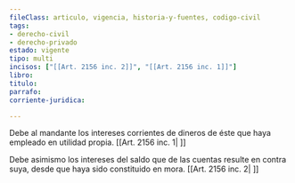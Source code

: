 ```yaml
---
fileClass: articulo, vigencia, historia-y-fuentes, codigo-civil
tags:
- derecho-civil
- derecho-privado
estado: vigente
tipo: multi
incisos: ["[[Art. 2156 inc. 2]]", "[[Art. 2156 inc. 1]]"]
libro:
titulo:
parrafo:
corriente-juridica:

---
```

Debe al mandante los intereses corrientes de dineros de éste que haya empleado en utilidad propia. [[Art. 2156 inc. 1| ]]

Debe asimismo los intereses del saldo que de las cuentas resulte en contra suya, desde que haya sido constituido en mora. [[Art. 2156 inc. 2| ]]